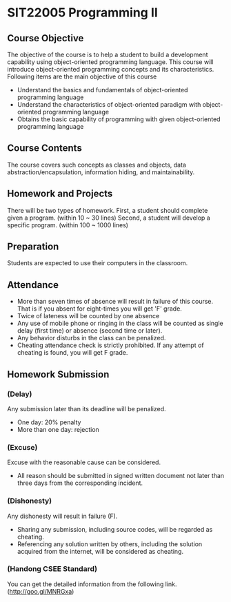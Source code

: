 # SIT22005 Programming II 

## Course Objective
The objective of the course is to help a student to build a development capability using object-oriented programming language. This course will introduce object-oriented programming concepts and its characteristics. Following items are the main objective of this course

* Understand the basics and fundamentals of object-oriented programming language
* Understand the characteristics of object-oriented paradigm with object-oriented programming language
* Obtains the basic capability of programming with given object-oriented programming language

## Course Contents
The course covers such concepts as classes and objects, data abstraction/encapsulation, information hiding, and maintainability.

## Homework and Projects
There will be two types of homework. 
First, a student should complete given a program. (within 10 ~ 30 lines)
Second, a student will develop a specific program. (within 100 ~ 1000 lines)

## Preparation
Students are expected to use their computers in the classroom.

## Attendance
- More than seven times of absence will result in failure of this course. That is if you absent for eight-times you will get 'F' grade.
- Twice of lateness will be counted by one absence
- Any use of mobile phone or ringing in the class will be counted as single delay (first time) or absence
 (second time or later).
- Any behavior disturbs in the class can be penalized.
- Cheating attendance check is strictly prohibited. If any attempt of cheating is found, you will get F grade.

## Homework Submission
### (Delay) 
Any submission later than its deadline will be penalized.
- One day: 20% penalty
- More than one day: rejection

### (Excuse) 
Excuse with the reasonable cause can be considered.
- All reason should be submitted in signed written document not later than three days from the corresponding incident. 

### (Dishonesty) 
Any dishonesty will result in failure (F).
- Sharing any submission, including source codes, will be regarded as cheating.
- Referencing any solution written by others, including the solution acquired from the internet, will be considered as cheating.

### (Handong CSEE Standard)
You can get the detailed information from the following link. 
(http://goo.gl/MNRGxa)